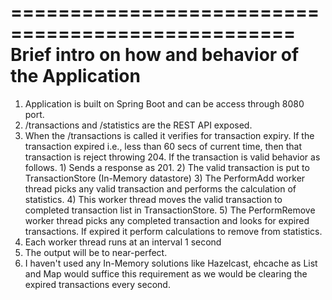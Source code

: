 ==================================================
Brief intro on how and behavior of the Application
==================================================

1) Application is built on Spring Boot and can be access through 8080 port.
2) /transactions and /statistics are the REST API exposed.
3) When the /transactions is called it verifies for transaction expiry. If the transaction expired i.e., less than 60 secs of current time,
	then that transaction is reject throwing 204. If the transaction is valid behavior as follows.
		1) Sends a response as 201.
		2) The valid transaction is put to TransactionStore (In-Memory datastore)
		3) The PerformAdd worker thread picks any valid transaction and performs the calculation of statistics.
		4) This worker thread moves the valid transaction to completed transaction list in TransactionStore.
		5) The PerformRemove worker thread picks any completed transaction and looks for expired transactions. If expired it perform 			calculations to remove from statistics.
4) Each worker thread runs at an interval 1 second
5) The output will be to near-perfect.
6) I haven't used any In-Memory solutions like Hazelcast, ehcache as List and Map would suffice this requirement as we would be clearing the expired transactions every second.